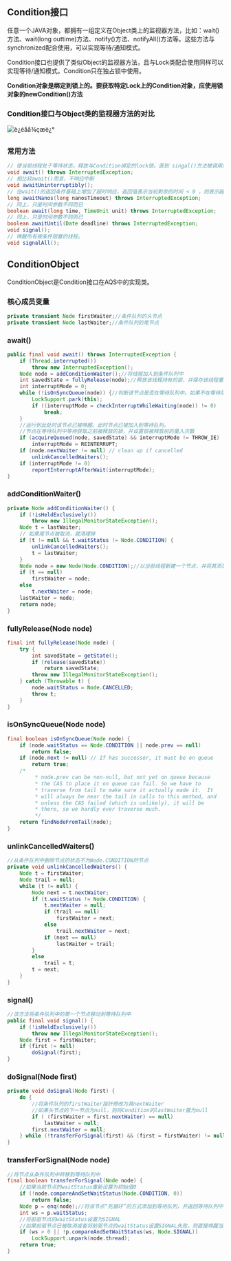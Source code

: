 ## Condition接口

任意一个JAVA对象，都拥有一组定义在Object类上的监视器方法，比如：wait()方法、wait(long outtime)方法、notify()方法、notifyAll()方法等。这些方法与synchronized配合使用，可以实现等待/通知模式。

Condition接口也提供了类似Object的监视器方法，且与Lock类配合使用同样可以实现等待/通知模式。Condition只在独占锁中使用。

**Condition对象是绑定到锁上的。要获取特定Lock上的Condition对象，应使用锁对象的newCondition()方法**

### Condition接口与Object类的监视器方法的对比

![è¿éåå¾çæè¿°](https://img-blog.csdn.net/20170521191239130?watermark/2/text/aHR0cDovL2Jsb2cuY3Nkbi5uZXQvZnV5dXdlaTIwMTU=/font/5a6L5L2T/fontsize/400/fill/I0JBQkFCMA==/dissolve/70/gravity/SouthEast)

### 常用方法

```java
// 使当前线程处于等待状态，释放与Condition绑定的lock锁。直到 singal()方法被调用后被唤醒。之后该线程会再次获取与Condition绑定的lock锁
void await() throws InterruptedException;
// 相比较await()而言，不响应中断
void awaitUninterruptibly();
// 在wait()的返回条件基础上增加了超时响应，返回值表示当前剩余的时间 < 0 ，则表示超时
long awaitNanos(long nanosTimeout) throws InterruptedException;
// 同上，只是时间参数不同而已
boolean await(long time, TimeUnit unit) throws InterruptedException;
// 同上，只是时间参数不同而已
boolean awaitUntil(Date deadline) throws InterruptedException;
void signal();
// 唤醒所有被条件阻塞的线程。
void signalAll();
```



## ConditionObject

ConditionObject是Condition接口在AQS中的实现类。

### 核心成员变量

```java
private transient Node firstWaiter;//条件队列的头节点
private transient Node lastWaiter;//条件队列的尾节点
```

### await()

```java
public final void await() throws InterruptedException {
    if (Thread.interrupted())
        throw new InterruptedException();
    Node node = addConditionWaiter();//将线程加入到条件队列中
    int savedState = fullyRelease(node);//释放该线程持有的锁，并保存该线程重入该锁的次数
    int interruptMode = 0;
    while (!isOnSyncQueue(node)) {//判断该节点是否在等待队列中。如果不在等待队列中则阻塞该线程。
        LockSupport.park(this);
        if ((interruptMode = checkInterruptWhileWaiting(node)) != 0)
            break;
    }
    //运行到此处时该节点已被唤醒。此时节点已被加入到等待队列。
    //节点在等待队列中等待获取之前被释放的锁，并设置锁被释放前的重入次数
    if (acquireQueued(node, savedState) && interruptMode != THROW_IE)
        interruptMode = REINTERRUPT;
    if (node.nextWaiter != null) // clean up if cancelled
        unlinkCancelledWaiters();
    if (interruptMode != 0)
        reportInterruptAfterWait(interruptMode);
}
```

### addConditionWaiter()

```java
private Node addConditionWaiter() {
    if (!isHeldExclusively())
        throw new IllegalMonitorStateException();
    Node t = lastWaiter;
    // 如果尾节点被取消，就清理掉
    if (t != null && t.waitStatus != Node.CONDITION) {
        unlinkCancelledWaiters();
        t = lastWaiter;
    }
    Node node = new Node(Node.CONDITION);//以当前线程新建一个节点，并将其添加到条件队列的末尾
    if (t == null)
        firstWaiter = node;
    else
        t.nextWaiter = node;
    lastWaiter = node;
    return node;
}
```

### fullyRelease(Node node)

```java
final int fullyRelease(Node node) {
    try {
        int savedState = getState();
        if (release(savedState))
            return savedState;
        throw new IllegalMonitorStateException();
    } catch (Throwable t) {
        node.waitStatus = Node.CANCELLED;
        throw t;
    }
}
```
### isOnSyncQueue(Node node)

```java
final boolean isOnSyncQueue(Node node) {
    if (node.waitStatus == Node.CONDITION || node.prev == null)
        return false;
    if (node.next != null) // If has successor, it must be on queue
        return true;
    /*
         * node.prev can be non-null, but not yet on queue because
         * the CAS to place it on queue can fail. So we have to
         * traverse from tail to make sure it actually made it.  It
         * will always be near the tail in calls to this method, and
         * unless the CAS failed (which is unlikely), it will be
         * there, so we hardly ever traverse much.
         */
    return findNodeFromTail(node);
}
```

### unlinkCancelledWaiters()

```java
//从条件队列中删除节点的状态不为Node.CONDITION的节点
private void unlinkCancelledWaiters() {
    Node t = firstWaiter;
    Node trail = null;
    while (t != null) {
        Node next = t.nextWaiter;
        if (t.waitStatus != Node.CONDITION) {
            t.nextWaiter = null;
            if (trail == null)
                firstWaiter = next;
            else
                trail.nextWaiter = next;
            if (next == null)
                lastWaiter = trail;
        }
        else
            trail = t;
        t = next;
    }
}
```

### signal()

```java
//该方法将条件队列中的第一个节点移动到等待队列中
public final void signal() {
    if (!isHeldExclusively())
        throw new IllegalMonitorStateException();
    Node first = firstWaiter;
    if (first != null)
        doSignal(first);
}
```

### doSignal(Node first)

```java
private void doSignal(Node first) {
    do {
        //将条件队列的firstWaiter指针修改为其nextWaiter
        //如果头节点的下一节点为null，则将Condition的lastWaiter置为null
        if ( (firstWaiter = first.nextWaiter) == null)
            lastWaiter = null;
        first.nextWaiter = null;
    } while (!transferForSignal(first) && (first = firstWaiter) != null);//如果转移失败且条件队列中头节点不为空，则继续循环尝试转移
}
```

###  transferForSignal(Node node)

```java
//将节点从条件队列中转移到等待队列中
final boolean transferForSignal(Node node) {
    //如果当前节点的waitStatus重新设置为初始值0
    if (!node.compareAndSetWaitStatus(Node.CONDITION, 0))
        return false;
    Node p = enq(node);//将该节点“死循环”的方式添加到等待队列，并返回等待队列中该节点的前一个节点。
    int ws = p.waitStatus;
    //将前驱节点的waitStatus设置为SIGNAL
    //如果前驱节点已被取消或者将前驱节点的waitStatus设置SIGNAL失败，则直接唤醒当前节点。注意此时该节点还在等待队列中，所以该节点被唤醒后会再次在await()中阻塞。
    if (ws > 0 || !p.compareAndSetWaitStatus(ws, Node.SIGNAL))
        LockSupport.unpark(node.thread);
    return true;
}
```

